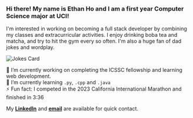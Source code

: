 ### Hi there! My name is Ethan Ho and I am a first year Computer Science major at UCI!

I'm interested in working on becoming a full stack developer by combining my classes and extracurricular activities.
I enjoy drinking boba tea and matcha, and try to hit the gym every so often. 
I'm also a huge fan of dad jokes and wordplay.

![Jokes Card](https://readme-jokes.vercel.app/api)


🔭 I’m currently working on completing the ICSSC fellowship and learning web development.  
🌱 I’m currently learning `.py`, `.cpp` and `.java`  
⚡ Fun fact: I competed in the 2023 California International Marathon and finished in 3:36

My [**LinkedIn**](https://www.linkedin.com/in/ethan-ho-bb5099210/) and [**email**](mailto:hoea2@uci.edu) are available for quick contact.

<!-- ![visitors](https://visitor-badge.glitch.me/badge?page_id=h0ethan04&left_color=green&right_color=red) -->
                
<!--
**h0ethan04/h0ethan04** is a ✨ _special_ ✨ repository because its `README.md` (this file) appears on your GitHub profile.

Here are some ideas to get you started:

- 🔭 I’m currently working on ...
- 🌱 I’m currently learning ...
- 👯 I’m looking to collaborate on ...
- 🤔 I’m looking for help with ...
- 💬 Ask me about ...
- 📫 How to reach me: ...
- 😄 Pronouns: ...
- ⚡ Fun fact: ...
-->
